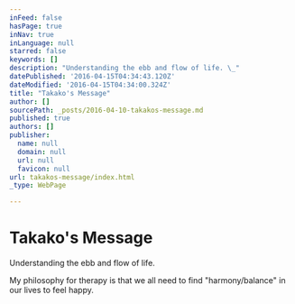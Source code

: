 ```yaml
---
inFeed: false
hasPage: true
inNav: true
inLanguage: null
starred: false
keywords: []
description: "Understanding the ebb and flow of life. \_"
datePublished: '2016-04-15T04:34:43.120Z'
dateModified: '2016-04-15T04:34:00.324Z'
title: "Takako's Message"
author: []
sourcePath: _posts/2016-04-10-takakos-message.md
published: true
authors: []
publisher:
  name: null
  domain: null
  url: null
  favicon: null
url: takakos-message/index.html
_type: WebPage

---
```

# Takako's Message

Understanding the ebb and flow of life.  

My philosophy for therapy is that we all need to find "harmony/balance" in our lives to feel happy.